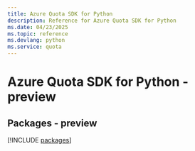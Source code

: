 ```yaml
---
title: Azure Quota SDK for Python
description: Reference for Azure Quota SDK for Python
ms.date: 04/23/2025
ms.topic: reference
ms.devlang: python
ms.service: quota
---
```

# Azure Quota SDK for Python - preview
## Packages - preview
[!INCLUDE [packages](quota-index.md)]
